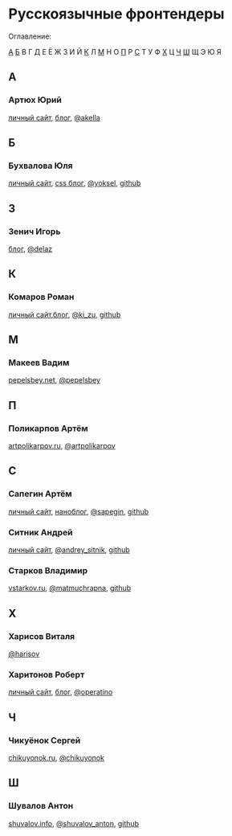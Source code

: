 # Русскоязычные фронтендеры

Оглавление:

[А](#А) [Б](#Б) В Г Д Е Ё Ж З И Й [К](#К) Л [М](#М) Н О [П](#П) Р [С](#С) Т У Ф [Х](#Х) Ц [Ч](#Ч) [Ш](#Ш) Щ Э Ю Я

## А

### Артюх Юрий

[личный сайт](http://akella.org.ua/), [блог](http://cssing.org.ua/), [@akella](https://twitter.com/akella)

## Б

### Бухвалова Юля

[личный сайт](http://yoksel.ru/), [css блог](http://css.yoksel.ru/), [@yoksel](https://twitter.com/yoksel), [github](https://github.com/yoksel)

## З

### Зенич Игорь

[блог](http://delka.name/blog/), [@delaz](https://twitter.com/delaz)

## К

### Комаров Роман

[личный сайт](http://kizu.ru/),[блог](http://kizu.ru/blog/), [@ki_zu](https://twitter.com/ki_zu), [github](https://github.com/kizu)

## М

### Макеев Вадим

[pepelsbey.net](http://pepelsbey.net), [@pepelsbey](https://twitter.com/pepelsbey)

## П

### Поликарпов Артём

[artpolikarpov.ru](http://artpolikarpov.ru), [@artpolikarpov](https://twitter.com/artpolikarpov)

## С

### Сапегин Артём

[личный сайт](http://sapegin.ru/), [наноблог](http://nano.sapegin.ru/), [@sapegin](https://twitter.com/sapegin), [github](https://github.com/sapegin)

### Ситник Андрей

[личный сайт](http://sitnik.ru/), [@andrey_sitnik](https://twitter.com/andrey_sitnik), [github](https://github.com/ai)

### Старков Владимир

[vstarkov.ru](http://vstarkov.ru/), [@matmuchrapna](https://twitter.com/matmuchrapna), [github](https://github.com/matmuchrapna)


## Х

### Харисов Виталя

[@harisov](https://twitter.com/harisov)

### Харитонов Роберт

[личный сайт](http://rhr.me/), [блог](http://tohtml.it/), [@operatino](https://twitter.com/operatino)


## Ч

### Чикуёнок Сергей

[chikuyonok.ru](http://chikuyonok.ru/), [@chikuyonok](https://twitter.com/chikuyonok)

## Ш

### Шувалов Антон

[shuvalov.info](http://shuvalov.info/), [@shuvalov_anton](https://twitter.com/shuvalov_anton), [github](https://github.com/shuvalov-anton)
